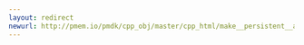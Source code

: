 ```yaml
---
layout: redirect
newurl: http://pmem.io/pmdk/cpp_obj/master/cpp_html/make__persistent__array__atomic_8hpp.html
---
```

